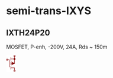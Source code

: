 # semi-trans-IXYS

## IXTH24P20
MOSFET, P-enh, -200V, 24A, Rds ~ 150m

![IXTH24P20__1__1](/images/semi-trans-NXP__PMV160UP__1__1.png?raw=true) 

